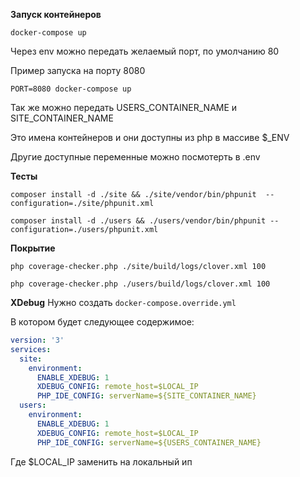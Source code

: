 **Запуск контейнеров**

`docker-compose up`

Через env можно передать желаемый порт, по умолчанию 80

Пример запуска на порту 8080

`PORT=8080 docker-compose up`

Так же можно передать USERS_CONTAINER_NAME и SITE_CONTAINER_NAME
 
Это имена контейнеров и они доступны из php в массиве $_ENV


Другие доступные переменные можно посмотерть в .env


**Тесты**

`composer install -d ./site && ./site/vendor/bin/phpunit  --configuration=./site/phpunit.xml`

`composer install -d ./users && ./users/vendor/bin/phpunit --configuration=./users/phpunit.xml`


**Покрытие**

`php coverage-checker.php ./site/build/logs/clover.xml 100`

`php coverage-checker.php ./users/build/logs/clover.xml 100`


**XDebug**
Нужно создать `docker-compose.override.yml`

В котором будет следующее содержимое:

```yaml
version: '3'
services:
  site:
    environment:
      ENABLE_XDEBUG: 1
      XDEBUG_CONFIG: remote_host=$LOCAL_IP
      PHP_IDE_CONFIG: serverName=${SITE_CONTAINER_NAME}
  users:
    environment:
      ENABLE_XDEBUG: 1
      XDEBUG_CONFIG: remote_host=$LOCAL_IP
      PHP_IDE_CONFIG: serverName=${USERS_CONTAINER_NAME}

```
Где $LOCAL_IP заменить на локальный ип
